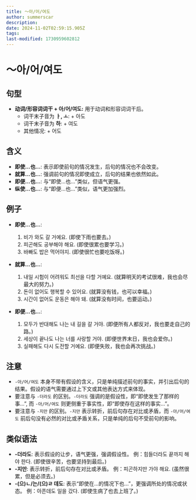 ```yaml
---
title: 〜아/어/여도
author: summerscar
description:
date: 2024-11-02T02:59:15.905Z
tags:
last-modified: 1730959602812
---
```


# 〜아/어/여도

## 句型

* **动词/形容词词干 + 아/어/여도:**  用于动词和形容词词干后。
    * 词干末子音为 **ㅏ, ㅗ**:  + 아도
    * 词干末子音为 **하**: + 여도
    * 其他情况: + 어도

## 含义

* **即使…也…**:  表示即使前句的情况发生，后句的情况也不会改变。
* **就算…也…**:  强调前句的情况即使成立，后句的结果也依然如此。
* **即便…也…**:  与“即使…也…”类似，但语气更强。
* **纵使…也…**:  与“即便…也…”类似，语气更加强烈。


## 例子

* **即使…也…**:
    1. <Speak>비가 와도 갈 거예요.</Speak> (即使下雨也要去。)
    2. <Speak>피곤해도 공부해야 해요.</Speak> (即使很累也要学习。)
    3. <Speak>바빠도 밥은 먹어야지.</Speak> (即使很忙也要吃饭呀。)

* **就算…也…**:
    1. <Speak>내일 시험이 어려워도 최선을 다할 거예요.</Speak> (就算明天的考试很难，我也会尽最大的努力。)
    2. <Speak>돈이 없어도 행복할 수 있어요.</Speak> (就算没有钱，也可以幸福。)
    3. <Speak>시간이 없어도 운동은 해야 돼.</Speak> (就算没有时间，也要运动。)

* **即便…也…**:
    1. <Speak>모두가 반대해도 나는 내 길을 갈 거야.</Speak> (即便所有人都反对，我也要走自己的路。)
    2. <Speak>세상이 끝나도 나는 너를 사랑할 거야.</Speak> (即便世界末日，我也会爱你。)
    3. <Speak>실패해도 다시 도전할 거예요.</Speak> (即便失败，我也会再次挑战。)


## 注意

*  `-아/어/여도`  本身不带有假设的含义，只是单纯描述前句的事实，并引出后句的结果。假设的语气需要通过上下文或其他表达方式来体现。
*  要注意与 `-더라도` 的区别。`-더라도`  强调的是假设性，即“即使发生了那样的事…”, 而 `-아/어/여도` 则更侧重于事实性，即“即使存在这样的事实…”。
*  要注意与 `-지만` 的区别。`-지만` 表示转折，前后句存在对比或矛盾，而 `-아/어/여도`  前后句没有必然的对比或矛盾关系，只是单纯的后句不受前句的影响。


## 类似语法

* **-더라도**:  表示假设的让步，语气更强，强调假设性。 例：<Speak>힘들더라도 끝까지 해야 한다.</Speak> (即使很辛苦，也要坚持到最后。)
* **-지만**:  表示转折，前后句存在对比或矛盾。 例：<Speak>피곤하지만 가야 해요.</Speak> (虽然很累，但是必须去。)
* **-(으)ㄴ/는/(으)ㄹ 데도**:  表示“即使在…的情况下也…”，更强调所处的情况或状态。 例：<Speak>아픈데도 일을 갔다.</Speak> (即使生病了也去上班了。)

